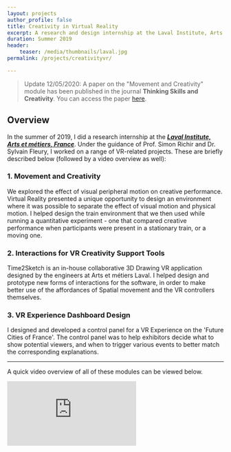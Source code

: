```yaml
---
layout: projects
author_profile: false
title: Creativity in Virtual Reality
excerpt: A research and design internship at the Laval Institute, Arts et métiers, France.
duration: Summer 2019
header:
    teaser: /media/thumbnails/laval.jpg
permalink: /projects/creativityvr/

---
```


> Update 12/05/2020: A paper on the "Movement and Creativity" module has been published in the journal **Thinking Skills and Creativity**. You can access the paper [here](/media/TSC_Paper.pdf).


## Overview
In the summer of 2019, I did a research internship at the [***Laval Institute, Arts et métiers, France***](https://artsetmetiers.fr/en/institut/laval). Under the guidance of Prof. Simon Richir and Dr. Sylvain Fleury, I worked on a range of VR-related projects. These are briefly described below (followed by a video overview as well): 

### 1. Movement and Creativity
We explored the effect of visual peripheral motion on creative performance. Virtual Reality presented a unique opportunity to design an environment where it was possible to separate the effect of visual motion and physical motion. I helped design the train environment that we then used while running a quantitative experiment - one that compared creative performance when participants were present in a stationary train, or a moving one.

### 2. Interactions for VR Creativity Support Tools
Time2Sketch is an in-house collaborative 3D Drawing VR application designed by the engineers at Arts et métiers Laval. I helped design and prototype new forms of interactions for the software, in order to make better use of the affordances of Spatial movement and the VR controllers themselves. 

### 3. VR Experience Dashboard Design
I designed and developed a control panel for a VR Experience on the 'Future Cities of France'. The control panel was to help exhibitors decide what to show potential viewers, and when to trigger various events to better match the corresponding explanations.

---

A quick video overview of all of these modules can be viewed below.

<iframe class = "video" src="https://www.youtube.com/embed/AYCyLVIs5e8" frameborder="0" allow="accelerometer; autoplay; encrypted-media; gyroscope; picture-in-picture" allowfullscreen></iframe>

